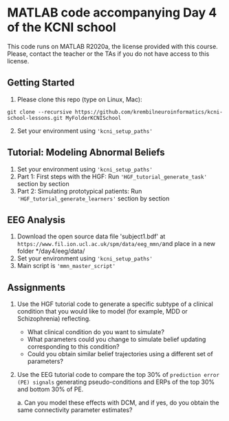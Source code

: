 MATLAB code accompanying Day 4 of the KCNI school
===============
This code runs on MATLAB R2020a, the license provided with this course. Please, contact the teacher or the TAs if you do not have access to this license.

Getting Started
---------------
1.  Please clone this repo (type on Linux, Mac):
```
git clone --recursive https://github.com/krembilneuroinformatics/kcni-school-lessons.git MyFolderKCNISchool
```
2. Set your environment using `'kcni_setup_paths'`

Tutorial: Modeling Abnormal Beliefs
------------
1. Set your environment using `'kcni_setup_paths'`
2. Part 1: First steps with the HGF: Run `'HGF_tutorial_generate_task'` section by section
3. Part 2: Simulating prototypical patients: Run `'HGF_tutorial_generate_learners'` section by section

EEG Analysis
------------
1. Download the open source data file 'subject1.bdf' at `https://www.fil.ion.ucl.ac.uk/spm/data/eeg_mmn/`and place in a new folder */day4/eeg/data/
2. Set your environment using `'kcni_setup_paths'`
3. Main script is `'mmn_master_script'`

Assignments
------------
1. Use the HGF tutorial code to generate a specific subtype of a clinical condition that you would like to model (for example, MDD or Schizophrenia) reflecting.
	- What clinical condition do you want to simulate?
	- What parameters could you change to simulate belief updating corresponding to this condition?
	- Could you obtain similar belief trajectories using a different set of parameters?

2. Use the EEG tutorial code to compare the top 30% of `prediction error (PE) signals` generating pseudo-conditions and ERPs of the top 30% and bottom 30% of PE. 	

	a. Can you model these effects with DCM, and if yes, do you obtain the same connectivity parameter estimates?
